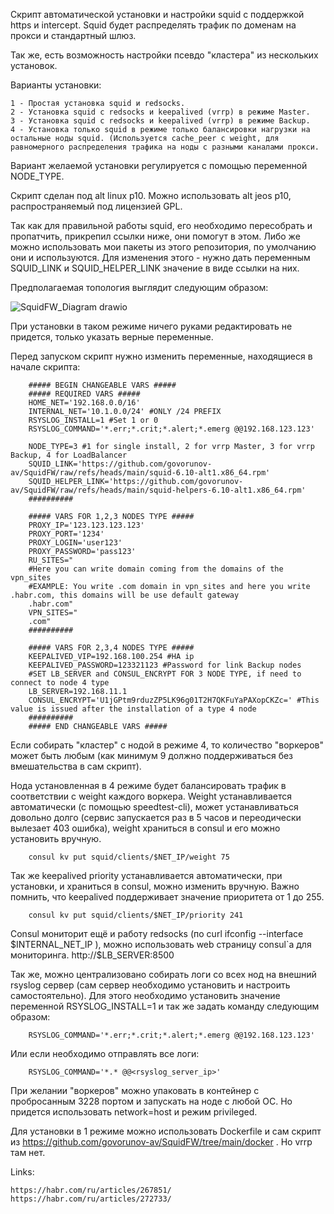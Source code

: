 Скрипт автоматической установки и настройки squid с поддержкой https и intercept. Squid будет распределять трафик по доменам на прокси и стандартный шлюз.


Так же, есть возможность настройки псевдо "кластера" из нескольких установок.


Варианты установки:

    1 - Простая установка squid и redsocks.
    2 - Установка squid с redsocks и keepalived (vrrp) в режиме Master.
    3 - Установка squid с redsocks и keepalived (vrrp) в режиме Backup.
    4 - Установка только squid в режиме только балансировки нагрузки на остальные ноды squid. (Используется cache_peer с weight, для равномерного распределения трафика на ноды с разными каналами прокси.
  
Вариант желаемой установки регулируется с помощью переменной NODE_TYPE.


Скрипт сделан под alt linux p10. Можно использовать alt jeos p10, распространяемый под лицензией GPL.


Так как для правильной работы squid, его необходимо пересобрать и пропатчить, прикрепил ссылки ниже, они помогут в этом. Либо же можно использовать мои пакеты из этого репозитория, по умолчанию они и используются. Для изменения этого - нужно дать переменным SQUID_LINK и SQUID_HELPER_LINK значение в виде ссылки на них.


Предполагаемая топология выглядит следующим образом:

![SquidFW_Diagram drawio](https://github.com/user-attachments/assets/d376611e-06a5-4595-8017-afa36e3e2a7c)


При установки в таком режиме ничего руками редактировать не придется, только указать верные переменные.


Перед запуском скрипт нужно изменить переменные, находящиеся в начале скрипта:

        ##### BEGIN CHANGEABLE VARS #####
        ##### REQUIRED VARS #####
        HOME_NET='192.168.0.0/16'
        INTERNAL_NET='10.1.0.0/24' #ONLY /24 PREFIX
        RSYSLOG_INSTALL=1 #Set 1 or 0
        RSYSLOG_COMMAND='*.err;*.crit;*.alert;*.emerg @@192.168.123.123'

        NODE_TYPE=3 #1 for single install, 2 for vrrp Master, 3 for vrrp Backup, 4 for LoadBalancer
        SQUID_LINK='https://github.com/govorunov-av/SquidFW/raw/refs/heads/main/squid-6.10-alt1.x86_64.rpm'
        SQUID_HELPER_LINK='https://github.com/govorunov-av/SquidFW/raw/refs/heads/main/squid-helpers-6.10-alt1.x86_64.rpm'
        ##########
        
        ##### VARS FOR 1,2,3 NODES TYPE #####
        PROXY_IP='123.123.123.123'
        PROXY_PORT='1234'
        PROXY_LOGIN='user123'
        PROXY_PASSWORD='pass123'
        RU_SITES="
        #Here you can write domain coming from the domains of the vpn_sites
        #EXAMPLE: You write .com domain in vpn_sites and here you write .habr.com, this domains will be use default gateway
        .habr.com"
        VPN_SITES="
        .com"
        ##########
        
        ##### VARS FOR 2,3,4 NODES TYPE #####
        KEEPALIVED_VIP=192.168.100.254 #HA ip
        KEEPALIVED_PASSWORD=123321123 #Password for link Backup nodes
        #SET LB_SERVER and CONSUL_ENCRYPT FOR 3 NODE TYPE, if need to connect to node 4 type
        LB_SERVER=192.168.11.1
        CONSUL_ENCRYPT='U1jGPtm9rduzZP5LK96g01T2H7QKFuYaPAXopCKZc=' #This value is issued after the installation of a type 4 node
        ##########
        ##### END CHANGEABLE VARS #####

Если собирать "кластер" с нодой в режиме 4, то количество "воркеров" может быть любым (как минимум 9 должно поддерживаться без вмешательства в сам скрипт).


Нода установленная в 4 режиме будет балансировать трафик в соответствии с weight каждого воркера. Weight устанавливается автоматически (с помощью speedtest-cli), может устанавливаться довольно долго (сервис запускается раз в 5 часов и переодически вылезает 403 ошибка), weight храниться в consul и его можно установить вручную. 

        consul kv put squid/clients/$NET_IP/weight 75


Так же keepalived priority устанавливается автоматически, при установки, и храниться в consul, можно изменить вручную. Важно помнить, что keepalived поддерживает значение приоритета от 1 до 255.

        consul kv put squid/clients/$NET_IP/priority 241

Consul мониторит ещё и работу redsocks (по curl ifconfig --interface $INTERNAL_NET_IP ), можно использовать web страницу consul`а для мониторинга. http://$LB_SERVER:8500

Так же, можно централизовано собирать логи со всех нод на внешний rsyslog сервер (сам сервер необходимо установить и настроить самостоятельно). Для этого необходимо установить значение переменной RSYSLOG_INSTALL=1 и так же задать команду следующим образом: 

        RSYSLOG_COMMAND='*.err;*.crit;*.alert;*.emerg @@192.168.123.123'

Или если необходимо отправлять все логи:
        
        RSYSLOG_COMMAND='*.* @@<rsyslog_server_ip>'



        
При желании "воркеров" можно упаковать в контейнер с пробросанным 3228 портом и запускать на ноде с любой ОС. Но придется использовать network=host и режим privileged. 


Для установки в 1 режиме можно использовать Dockerfile и сам скрипт из https://github.com/govorunov-av/SquidFW/tree/main/docker . Но vrrp там нет.


Links:

    https://habr.com/ru/articles/267851/
    https://habr.com/ru/articles/272733/
